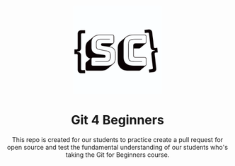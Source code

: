 <p align="center"><a href="https://sekolahcode.com" target="_blank"><img src="https://github.com/SekolahCode/Git4Beginners/blob/main/logo.png?raw=true" width="200" height="200"></a></p>


<h1 align="center"> Git 4 Beginners </h1>

<p align="center">This repo is created for our students to practice create a pull request for open source and test the fundamental understanding of our students who's taking the Git for Beginners course.</p>
